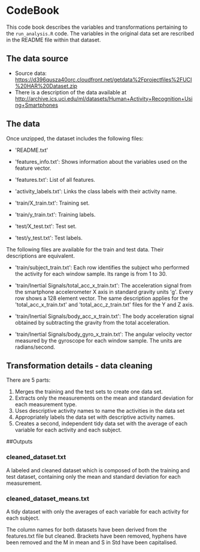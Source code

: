 # CodeBook

This  code book describes the variables and transformations pertaining to the ```run_analysis.R``` code.
The variables in the original data set are rescribed in the README file within that dataset.

## The data source

* Source data: https://d396qusza40orc.cloudfront.net/getdata%2Fprojectfiles%2FUCI%20HAR%20Dataset.zip
* There is a description of the data available at http://archive.ics.uci.edu/ml/datasets/Human+Activity+Recognition+Using+Smartphones 

## The data

Once unzipped, the dataset includes the following files:

- 'README.txt'

- 'features_info.txt': Shows information about the variables used on the feature vector.

- 'features.txt': List of all features.

- 'activity_labels.txt': Links the class labels with their activity name.

- 'train/X_train.txt': Training set.

- 'train/y_train.txt': Training labels.

- 'test/X_test.txt': Test set.

- 'test/y_test.txt': Test labels.

The following files are available for the train and test data. Their descriptions are equivalent. 

- 'train/subject_train.txt': Each row identifies the subject who performed the activity for each window sample. Its range is from 1 to 30. 

- 'train/Inertial Signals/total_acc_x_train.txt': The acceleration signal from the smartphone accelerometer X axis in standard gravity units 'g'. Every row shows a 128 element vector. The same description applies for the 'total_acc_x_train.txt' and 'total_acc_z_train.txt' files for the Y and Z axis. 

- 'train/Inertial Signals/body_acc_x_train.txt': The body acceleration signal obtained by subtracting the gravity from the total acceleration. 

- 'train/Inertial Signals/body_gyro_x_train.txt': The angular velocity vector measured by the gyroscope for each window sample. The units are radians/second. 

## Transformation details - data cleaning

There are 5 parts:

1. Merges the training and the test sets to create one data set.
2. Extracts only the measurements on the mean and standard deviation for each measurement type.
3. Uses descriptive activity names to name the activities in the data set
4. Appropriately labels the data set with descriptive activity names.
5. Creates a second, independent tidy data set with the average of each variable for each activity and each subject.

##Outputs
### cleaned_dataset.txt
A labeled and cleaned dataset which is composed of both the training and test dataset, containing only the mean and standard deviation for each measurement. 

### cleaned_dataset_means.txt
A tidy dataset with only the averages of each variable for each activity for each subject.

The column names for both datasets have been derived from the features.txt file but cleaned. Brackets have been removed, hyphens have been removed and the M in mean and S in Std have been capitalised. 